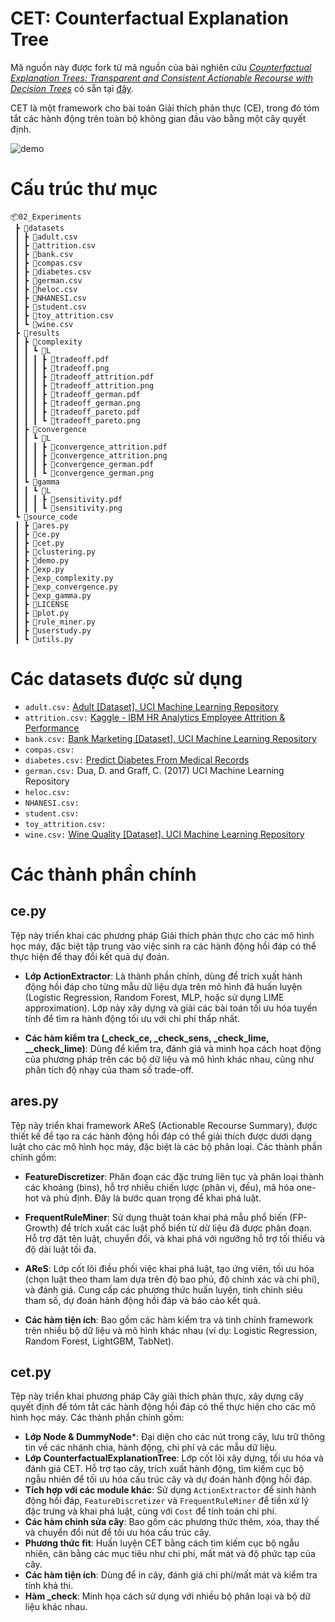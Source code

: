 # CET: Counterfactual Explanation Tree

Mã nguồn này được fork từ mã nguồn của bài nghiên cứu *[Counterfactual Explanation Trees: Transparent and Consistent
Actionable Recourse with Decision Trees](https://proceedings.mlr.press/v151/kanamori22a.html)* có sẵn tại [đây](https://github.com/kelicht/cet).

CET là một framework cho bài toán Giải thích phản thực (CE), trong đó tóm tắt các hành động trên toàn bộ không gian đầu vào bằng một cây quyết định.

![demo](https://user-images.githubusercontent.com/52521189/151741986-3244bdb8-e47f-4c84-93d0-dca9b4a756a8.png)

# Cấu trúc thư mục

```
📦02_Experiments
 ┣ 📂datasets
 ┃ ┣ 📜adult.csv
 ┃ ┣ 📜attrition.csv
 ┃ ┣ 📜bank.csv
 ┃ ┣ 📜compas.csv
 ┃ ┣ 📜diabetes.csv
 ┃ ┣ 📜german.csv
 ┃ ┣ 📜heloc.csv
 ┃ ┣ 📜NHANESI.csv
 ┃ ┣ 📜student.csv
 ┃ ┣ 📜toy_attrition.csv
 ┃ ┗ 📜wine.csv
 ┣ 📂results
 ┃ ┣ 📂complexity
 ┃ ┃ ┗ 📂L
 ┃ ┃ ┃ ┣ 📜tradeoff.pdf
 ┃ ┃ ┃ ┣ 📜tradeoff.png
 ┃ ┃ ┃ ┣ 📜tradeoff_attrition.pdf
 ┃ ┃ ┃ ┣ 📜tradeoff_attrition.png
 ┃ ┃ ┃ ┣ 📜tradeoff_german.pdf
 ┃ ┃ ┃ ┣ 📜tradeoff_german.png
 ┃ ┃ ┃ ┣ 📜tradeoff_pareto.pdf
 ┃ ┃ ┃ ┗ 📜tradeoff_pareto.png
 ┃ ┣ 📂convergence
 ┃ ┃ ┗ 📂L
 ┃ ┃ ┃ ┣ 📜convergence_attrition.pdf
 ┃ ┃ ┃ ┣ 📜convergence_attrition.png
 ┃ ┃ ┃ ┣ 📜convergence_german.pdf
 ┃ ┃ ┃ ┗ 📜convergence_german.png
 ┃ ┗ 📂gamma
 ┃ ┃ ┗ 📂L
 ┃ ┃ ┃ ┣ 📜sensitivity.pdf
 ┃ ┃ ┃ ┗ 📜sensitivity.png
 ┗ 📂source_code
 ┃ ┣ 📜ares.py
 ┃ ┣ 📜ce.py
 ┃ ┣ 📜cet.py
 ┃ ┣ 📜clustering.py
 ┃ ┣ 📜demo.py
 ┃ ┣ 📜exp.py
 ┃ ┣ 📜exp_complexity.py
 ┃ ┣ 📜exp_convergence.py
 ┃ ┣ 📜exp_gamma.py
 ┃ ┣ 📜LICENSE
 ┃ ┣ 📜plot.py
 ┃ ┣ 📜rule_miner.py
 ┃ ┣ 📜userstudy.py
 ┃ ┗ 📜utils.py
 ```

 # Các datasets được sử dụng

- `adult.csv:` [Adult [Dataset]. UCI Machine Learning Repository](https://doi.org/10.24432/C5XW20)
- `attrition.csv:` [Kaggle - IBM HR Analytics Employee Attrition & Performance](https://www.kaggle.com/datasets/pavansubhasht/ibm-hr-analytics-attrition-dataset)
- `bank.csv:` [Bank Marketing [Dataset]. UCI Machine Learning Repository](https://doi.org/10.24432/C5K306)
- `compas.csv:` 
- `diabetes.csv:` [Predict Diabetes From Medical Records]([www.kaggle.com/code/paultimothymooney/predict-diabetes-from-medical-records](https://www.kaggle.com/code/paultimothymooney/predict-diabetes-from-medical-records))
- `german.csv:` Dua, D. and Graff, C. (2017) UCI Machine Learning Repository
- `heloc.csv:`
- `NHANESI.csv:`
- `student.csv:`
- `toy_attrition.csv:`
- `wine.csv:` [Wine Quality [Dataset]. UCI Machine Learning Repository](https://doi.org/10.24432/C56S3T)

# Các thành phần chính

## ce.py

Tệp này triển khai các phương pháp Giải thích phản thực cho các mô hình học máy, đặc biệt tập trung vào việc sinh ra các hành động hồi đáp có thể thực hiện để thay đổi kết quả dự đoán.

- **Lớp ActionExtractor**: Là thành phần chính, dùng để trích xuất hành động hồi đáp cho từng mẫu dữ liệu dựa trên mô hình đã huấn luyện (Logistic Regression, Random Forest, MLP, hoặc sử dụng LIME approximation). Lớp này xây dựng và giải các bài toán tối ưu hóa tuyến tính để tìm ra hành động tối ưu với chi phí thấp nhất.

- **Các hàm kiểm tra (_check_ce, _check_sens, _check_lime, __check_lime)**: Dùng để kiểm tra, đánh giá và minh họa cách hoạt động của phương pháp trên các bộ dữ liệu và mô hình khác nhau, cũng như phân tích độ nhạy của tham số trade-off.

## ares.py

Tệp này triển khai framework AReS (Actionable Recourse Summary), được thiết kế để tạo ra các hành động hồi đáp có thể giải thích được dưới dạng luật cho các mô hình học máy, đặc biệt là các bộ phân loại. Các thành phần chính gồm:

- **FeatureDiscretizer**: Phân đoạn các đặc trưng liên tục và phân loại thành các khoảng (bins), hỗ trợ nhiều chiến lược (phân vị, đều), mã hóa one-hot và phủ định. Đây là bước quan trọng để khai phá luật.

- **FrequentRuleMiner**: Sử dụng thuật toán khai phá mẫu phổ biến (FP-Growth) để trích xuất các luật phổ biến từ dữ liệu đã được phân đoạn. Hỗ trợ đặt tên luật, chuyển đổi, và khai phá với ngưỡng hỗ trợ tối thiểu và độ dài luật tối đa.

- **AReS**: Lớp cốt lõi điều phối việc khai phá luật, tạo ứng viên, tối ưu hóa (chọn luật theo tham lam dựa trên độ bao phủ, độ chính xác và chi phí), và đánh giá. Cung cấp các phương thức huấn luyện, tinh chỉnh siêu tham số, dự đoán hành động hồi đáp và báo cáo kết quả.

- **Các hàm tiện ích**: Bao gồm các hàm kiểm tra và tinh chỉnh framework trên nhiều bộ dữ liệu và mô hình khác nhau (ví dụ: Logistic Regression, Random Forest, LightGBM, TabNet).

## cet.py

Tệp này triển khai phương pháp Cây giải thích phản thực, xây dựng cây quyết định để tóm tắt các hành động hồi đáp có thể thực hiện cho các mô hình học máy. Các thành phần chính gồm:

- **Lớp Node & DummyNode***: Đại diện cho các nút trong cây, lưu trữ thông tin về các nhánh chia, hành động, chi phí và các mẫu dữ liệu.
- **Lớp CounterfactualExplanationTree**: Lớp cốt lõi xây dựng, tối ưu hóa và đánh giá CET. Hỗ trợ tạo cây, trích xuất hành động, tìm kiếm cục bộ ngẫu nhiên để tối ưu hóa cấu trúc cây và dự đoán hành động hồi đáp.
- **Tích hợp với các module khác**: Sử dụng `ActionExtractor` để sinh hành động hồi đáp, `FeatureDiscretizer` và `FrequentRuleMiner` để tiền xử lý đặc trưng và khai phá luật, cùng với `Cost` để tính toán chi phí.
- **Các hàm chỉnh sửa cây**: Bao gồm các phương thức thêm, xóa, thay thế và chuyển đổi nút để tối ưu hóa cấu trúc cây.
- **Phương thức fit**: Huấn luyện CET bằng cách tìm kiếm cục bộ ngẫu nhiên, cân bằng các mục tiêu như chi phí, mất mát và độ phức tạp của cây.
- **Các hàm tiện ích**: Dùng để in cây, đánh giá chi phí/mất mát và kiểm tra tính khả thi.
- **Hàm _check**: Minh họa cách sử dụng với nhiều bộ phân loại và bộ dữ liệu khác nhau.
